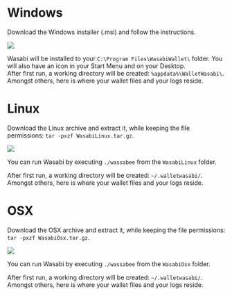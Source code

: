 # Windows

Download the Windows installer (.msi) and follow the instructions.

![](https://i.imgur.com/fKnFI09.png)

Wasabi will be installed to your `C:\Program Files\WasabiWallet\` folder. You will also have an icon in your Start Menu and on your Desktop.  
After first run, a working directory will be created: `%appdata%\WalletWasabi\`. Amongst others, here is where your wallet files and your logs reside.

# Linux

Download the Linux archive and extract it, while keeping the file permissions: `tar -pxzf WasabiLinux.tar.gz`.

![](https://i.imgur.com/vyHsf1t.png)

You can run Wasabi by executing `./wassabee` from the `WasabiLinux` folder.

After first run, a working directory will be created: `~/.walletwasabi/`. Amongst others, here is where your wallet files and your logs reside.

# OSX

Download the OSX archive and extract it, while keeping the file permissions: `tar -pxzf WasabiOsx.tar.gz`.

![](https://i.imgur.com/b4uGJtE.png)

You can run Wasabi by executing `./wassabee` from the `WasabiOsx` folder.

After first run, a working directory will be created: `~/.walletwasabi/`. Amongst others, here is where your wallet files and your logs reside.
